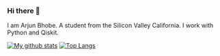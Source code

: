 ### Hi there 👋

<!--
**abhobe/abhobe** is a ✨ _special_ ✨ repository because its `README.md` (this file) appears on your GitHub profile.

Here are some ideas to get you started:
-->
I am Arjun Bhobe. A student from the Silicon Valley California.
I work with Python and Qiskit. 

[![My github stats](https://github-readme-stats.vercel.app/api?username=abhobe&show_icons=true&theme=radical)](https://github.com/anuraghazra/github-readme-stats)
[![Top Langs](https://github-readme-stats.vercel.app/api/top-langs/?username=abhobe&layout=compact)](https://github.com/anuraghazra/github-readme-stats)
